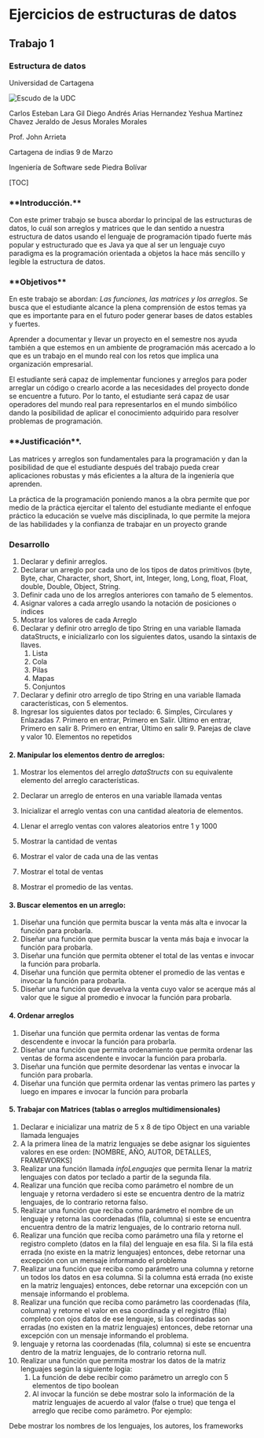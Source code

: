 # Ejercicios de estructuras de datos
<!-- You have some errors, warnings, or alerts. If you are using reckless mode, turn it off to see inline alerts.
* ERRORs: 0
* WARNINGs: 0
* ALERTS: 1 -->

<h2>Trabajo 1 </h2>


<h3>Estructura de datos</h3>


Universidad de Cartagena 


![Escudo de la UDC](https://w7.pngwing.com/pngs/1014/299/png-transparent-university-of-cartagena-united-states-research-employment-united-states-emblem-label-logo.png)


Carlos Esteban Lara Gil
Diego Andrés Arias Hernandez
Yeshua Martínez Chavez
Jeraldo de Jesus Morales Morales

Prof. John Arrieta

Cartagena de indias 9 de Marzo

Ingeniería de Software sede Piedra Bolívar


[TOC]


<h3>**Introducción.**</h3>


Con este primer trabajo se busca abordar lo principal de las estructuras de datos, lo cuál son arreglos y matrices que le dan sentido a nuestra estructura de datos usando el lenguaje de programación tipado fuerte más popular y estructurado que es Java ya que al ser un lenguaje cuyo paradigma es la programación orientada a objetos la hace más sencillo y legible la estructura de datos.

<h3>**Objetivos**</h3>


En este trabajo se abordan: _Las funciones, las matrices y los arreglos_. Se busca que el estudiante alcance la plena comprensión de estos temas ya que es importante para en el futuro poder generar bases de datos estables y fuertes.

Aprender a documentar y llevar un proyecto en el semestre nos ayuda también a que estemos en un ambiente de programación más acercado a lo que es un trabajo en el mundo real con los retos que implica una organización empresarial.

El estudiante será capaz de implementar funciones y arreglos para poder arreglar un código o crearlo acorde a las necesidades del proyecto donde se encuentre a futuro. Por lo tanto, el estudiante será capaz de usar operadores del mundo real para representarlos en el mundo simbólico dando la posibilidad de aplicar el conocimiento adquirido para resolver problemas de programación.

<h3>**Justificación**.</h3>


Las matrices y arreglos son fundamentales para la programación y dan la posibilidad de que el estudiante después del trabajo pueda crear aplicaciones robustas y más eficientes a la altura de la ingeniería que aprenden.

La práctica de la programación poniendo manos a la obra permite que por medio de la práctica ejercitar el talento del estudiante mediante el enfoque práctico la educación se vuelve más disciplinada, lo que permite la mejora de las habilidades y la confianza de trabajar en un proyecto grande

<h3>Desarrollo</h3>




1. Declarar y definir arreglos.
1. Declarar un arreglo por cada uno de los tipos de datos primitivos (byte, Byte, char, Character, short, Short, int, Integer, long, Long, float, Float, double, Double, Object, String. 
2. Definir cada uno de los arreglos anteriores con tamaño de 5 elementos.
3. Asignar valores a cada arreglo usando la notación de posiciones o índices
4. Mostrar los valores de cada Arreglo 
5. Declarar y definir otro arreglo de tipo String en una variable llamada dataStructs, e inicializarlo con los siguientes datos, usando la sintaxis de llaves. 
    1. Lista
    2. Cola
    3. Pilas
    4. Mapas
    5. Conjuntos
6. Declarar y definir otro arreglo de tipo String en una variable llamada características, con 5 elementos. 
7.  Ingresar los siguientes datos por teclado:
    6. Simples, Circulares y Enlazadas 
    7. Primero en entrar, Primero en Salir. Último en entrar, Primero en salir
    8. Primero en entrar, Último en salir
    9. Parejas de clave y valor
    10. Elementos no repetidos 

<h4> 2. Manipular los elementos dentro de arreglos:</h4>




1. Mostrar los elementos del arreglo _dataStructs_ con su equivalente elemento del arreglo características.
2. Declarar un arreglo de enteros en una variable llamada ventas
3. Inicializar el arreglo ventas con una cantidad aleatoria de elementos. 
4. Llenar el arreglo ventas con valores aleatorios entre 1 y 1000

 



5. Mostrar la cantidad de ventas
6. Mostrar el valor de cada una de las ventas
7. Mostrar el total de ventas
8. Mostrar el promedio de las ventas. 

<h4>3. Buscar elementos en un arreglo:</h4>




1. Diseñar una función que permita buscar la venta más alta e invocar la función para probarla.
2.  Diseñar una función que permita buscar la venta más baja e invocar la función para probarla.
3. Diseñar una función que permita obtener el total de las ventas e invocar la función para probarla. 
4. Diseñar una función que permita obtener el promedio de las ventas e invocar la función para probarla. 
5. Diseñar una función que devuelva la venta cuyo valor se acerque más al valor que le sigue al promedio e invocar la función para probarla. 

	

<h4>4. Ordenar arreglos</h4>




1.  Diseñar una función que permita ordenar las ventas de forma descendente e invocar la función para probarla.
2.  Diseñar una función que permita ordenamiento que permita ordenar las ventas de forma ascendente e invocar la función para probarla.
3. Diseñar una función que permite desordenar las ventas e invocar la función para probarla.
4. Diseñar una función que permita ordenar las ventas primero las partes y luego en impares e invocar la función para probarla

<h4>5. Trabajar con Matrices (tablas o arreglos multidimensionales)</h4>




1. Declarar e inicializar una matriz de 5 x 8 de tipo Object en una variable llamada lenguajes 
2.  A la primera línea de la matriz lenguajes se debe asignar los siguientes valores en ese orden: [NOMBRE, AÑO, AUTOR, DETALLES, FRAMEWORKS] 
3. Realizar una función llamada _infoLenguajes_ que permita llenar la matriz lenguajes con datos por teclado a partir de la segunda fila. 
4. Realizar una función que reciba como parámetro el nombre de un lenguaje y retorna verdadero si este se encuentra dentro de la matriz lenguajes, de lo contrario retorna falso. 
5. Realizar una función que reciba como parámetro el nombre de un lenguaje y retorna las coordenadas (fila, columna) si este se encuentra encuentra dentro de la matriz lenguajes, de lo contrario retorna null. 
6. Realizar una función que reciba como parámetro una fila y retorne el registro completo (datos en la fila) del lenguaje en esa fila. Si la fila está errada (no existe en la matriz lenguajes) entonces, debe retornar una excepción con un mensaje informando el problema
7. Realizar una función que reciba como parámetro una columna y retorne un todos los datos en esa columna. Si la columna está errada (no existe en la matriz lenguajes) entonces, debe retornar una excepción con un mensaje informando el problema. 
8.  Realizar una función que reciba como parámetro las coordenadas (fila, columna) y retorne el valor en esa coordinada y el registro (fila) completo con ojos datos de ese lenguaje, si las coordinadas son erradas (no existen en la matriz lenguajes) entonces, debe retornar una excepción con un mensaje informando el problema. 
9. lenguaje y retorna las coordenadas (fila, columna) si este se encuentra dentro de la matriz lenguajes, de lo contrario retorna null. 
10. Realizar una función que permita mostrar los datos de la matriz lenguajes según la siguiente logia:
    1. La función de debe recibir como parámetro un arreglo con 5 elementos de tipo boolean
    2. Al invocar la función se debe mostrar solo la información de la matriz lenguajes de acuerdo al valor (false o true) que tenga el arreglo que recibe como parámetro. Por ejemplo:

Debe mostrar los nombres de los lenguajes, los autores, los frameworks
